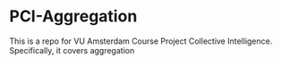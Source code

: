 # PCI-Aggregation
This is a repo for VU Amsterdam Course Project Collective Intelligence. Specifically, it covers aggregation
